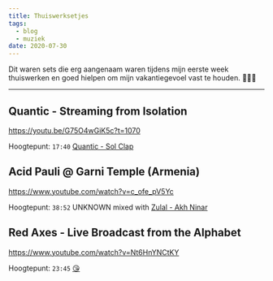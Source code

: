 ```yaml
---
title: Thuiswerksetjes
tags:
  - blog
  - muziek
date: 2020-07-30
---
```


Dit waren sets die erg aangenaam waren tijdens mijn eerste week thuiswerken en goed hielpen om mijn vakantiegevoel vast te houden. 🧘🏼‍♂️

---

## Quantic - Streaming from Isolation
https://youtu.be/G75O4wGiK5c?t=1070

Hoogtepunt: `17:40` [Quantic - Sol Clap](https://open.spotify.com/track/54f08k7H92QH8RbfRZx8bl?si=p0daEPiOTB-Kfk99VkmqBg)



## Acid Pauli @ Garni Temple (Armenia)
https://www.youtube.com/watch?v=c_ofe_pV5Yc

Hoogtepunt: `38:52` UNKNOWN mixed with [Zulal - Akh Ninar](https://open.spotify.com/track/4XJWQ1HxWl02Z0ayI0HX74?si=6_coRvpURKOl2u2WDbG1PQ)

## Red Axes - Live Broadcast from the Alphabet
https://www.youtube.com/watch?v=Nt6HnYNCtKY

Hoogtepunt: `23:45` [😘](https://youtu.be/Nt6HnYNCtKY?t=1424)
